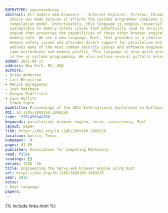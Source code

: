 ```yaml
---
ENTRYTYPE: inproceedings
abstract: All modern web browsers -- Internet Explorer, Firefox, Chrome, Opera, and Safari -- have a core rendering engine written in C++. This language
  choice was made because it affords the systems programmer complete control of the underlying hardware features and memory in use, and it provides a transparent
  compilation model. Unfortunately, this language is complex (especially to new contributors!), challenging to write correct parallel code in, and highly
  susceptible to memory safety issues that potentially lead to security holes.Servo is a project started at Mozilla Research to build a new web browser
  engine that preserves the capabilities of these other browser engines but also both takes advantage of the recent trends in parallel hardware and is more
  memory-safe. We use a new language, Rust, that provides us a similar level of control of the underlying system to C++ but which statically prevents many
  memory safety issues and provides direct support for parallelism and concurrency.In this paper, we show how a language with an advanced type system can
  address many of the most common security issues and software engineering challenges in other browser engines, while still producing code that has the
  same performance and memory profile. This language is also quite accessible to new open source contributors and employees, even those without a background
  in C++ or systems programming. We also outline several pitfalls encountered along the way and describe some potential areas for future improvement.
added: 2021-04-17
address: New York, NY, USA
authors:
- Brian Anderson
- Lars Bergstrom
- Manish Goregaokar
- Josh Matthews
- Keegan McAllister
- Jack Moffitt
- Simon Sapin
booktitle: Proceedings of the 38th International Conference on Software Engineering Companion
doi: 10.1145/2889160.2889229
isbn: '9781450342056'
keywords: parallelism, browser engine, servo, concurrency, Rust
layout: paper
link: https://doi.org/10.1145/2889160.2889229
location: Austin, Texas
numpages: '9'
pages: 81-89
publisher: Association for Computing Machinery
read: false
readings: []
series: ICSE '16
title: Engineering the Servo web browser engine using Rust
url: https://doi.org/10.1145/2889160.2889229
year: 2016
notes:
- Rust language
papers:
---
```

{% include links.html %}
